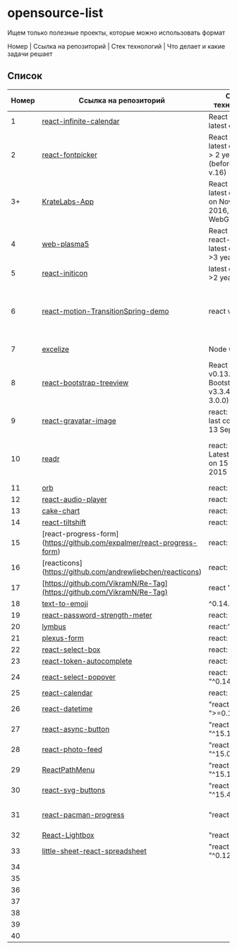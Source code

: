 
# opensource-list

Ищем только полезные проекты, которые можно использовать формат

Номер | Ссылка на репозиторий | Стек технологий | Что делает и какие задачи решает

## Список

Номер | Ссылка на репозиторий | Стек технологий | Что делает и какие задачи решает
-|-|-|-
1 | [react-infinite-calendar ](https://github.com/clauderic/react-infinite-calendar) | React v 15.4.2, latest commit: | Календарь с бесконечным скроллом  
2 | [react-fontpicker](https://github.com/nardeas/react-fontpicker) | React v 15.4.2, latest commit: > 2 years ago (before React v.16) | Интерактивный выбор шрифтов (детальнее хз, демка уже не работает)  
3+ | [KrateLabs-App](https://github.com/MrTolerant/KrateLabs-App) | React v 0.14.8, latest commit: on November 2016, MobX, WebGL | Генератор карт (точнее хз, демка не работает)  
4 | [web-plasma5](https://github.com/web-plasma5/web-plasma5) | React v 15.0.1, react-motion, latest commit: >3 years ago | Выбор аккаунта для логина  
5 | [react-initicon](https://github.com/ccm-innovation/react-initicon) | latest commit: >2 years ago | Генерит иконку с инициалами   
6 | [react-motion-TransitionSpring-demo](https://github.com/hayeah/react-motion-TransitionSpring-demo) | react v 0.13.3 | Пример использования react-motion: всплывающие иконки с буквами,  в зависимости от нажатия на клавиатуру (демка: http://hayeah.github.io/react-motion-TransitionSpring-demo/)  
7 | [excelize](https://github.com/astur/excelize)  | Node 6.0.0    | Save array of similar objects to MS Excel sheet
8 | [react-bootstrap-treeview](https://github.com/jonmiles/react-bootstrap-treeview) | React React v0.13.1, Bootstrap v3.3.4 (>= 3.0.0) | Можно просматривать данные в виде вложеного дерева (демо: http://jonmiles.github.io/react-bootstrap-treeview/)   
9 | [react-gravatar-image](https://github.com/deerawan/react-gravatar-image) | react: ^0.13.3, last commit on 13 Sep 2015 | react component to show Gravatar image (можно сделать рефакторинг с учётом последнего реакта)  
10 | [readr](https://github.com/staceytay/readr) | react: 0.13.1,  Latest commit on 15 Apr 2015  | simple RSS feed aggregator based on Safari's shared links (можно развить в простой RSS агрегатор с авторизацией через соцсети с управлением\импортом RSS фидов)  
11 | [orb](https://github.com/nnajm/orb) | react: ~0.12.2
12 | [react-audio-player](https://github.com/humanhighway/react-audio-player) | react: 0.13.2
13 | [cake-chart](https://github.com/alexkuz/cake-chart/) | react: ^0.13.3
14 | [react-tiltshift](https://github.com/gustavoguichard/react-tiltshift) | react: 0.13.x || 0.14.x
15 | [react-progress-form] (https://github.com/expalmer/react-progress-form) |  react: 0.12.2 | Form with circular progress bar to illustrate completion.
16 | [reacticons] (https://github.com/andrewliebchen/reacticons) | react: 0.12.0
17 | [https://github.com/VikramN/Re-Tag](https://github.com/VikramN/Re-Tag) | react "^0.12.2"
18 | [text-to-emoji](https://github.com/brendansudol/text-to-emoji) | ^0.14.5
19 | [react-password-strength-meter](https://github.com/abhijeetNmishra/react-password-strength-meter) | react: 0.14.3
20 | [lymbus](https://github.com/bbstilson/lymbus) | react:"^15.0.2"
21 | [plexus-form](https://github.com/AppliedMathematicsANU/plexus-form) | react: "0.12.2"
22 | [react-select-box](https://github.com/instructure-react/react-select-box) | react: ^0.13.0
23 | [react-token-autocomplete](https://github.com/peterKaleta/react-token-autocomplete) | react: ^0.13.3
24 | [react-select-popover](https://github.com/bharani91/react-select-popover) | react: "^0.14.2"
25 | [react-calendar](https://github.com/freiksenet/react-calendar) | react: "15.x"
26 | [react-datetime](https://github.com/arqex/react-datetime) |  "react": ">=0.13"
27 | [react-async-button](https://github.com/selvagsz/react-async-button) | "react": "^15.1.0"
28 | [react-photo-feed](https://github.com/lkazberova/react-photo-feed) |  "react": "^15.0.0-rc.2"
29 | [ReactPathMenu](https://github.com/nashvail/ReactPathMenu) | "react": "^15.1.0"
30 | [react-svg-buttons](http://plouc.github.io/react-svg-buttons/) | "react": "^15.4.1"
31 | [react-pacman-progress](https://github.com/mathieudutour/react-pacman-progress) | "react": "?"| [https://github.com/Yaroslavoz](https://github.com/Yaroslavoz/react-pacman-progress)
32 | [React-Lightbox](https://github.com/howtomakeaturn/React-Lightbox) | "react": "?"
33 | [little-sheet-react-spreadsheet](https://github.com/asm-products/little-sheet-react-spreadsheet) | "react": "^0.12.2"
34 |
35 |
36 |
37 |
38 |
39 |
40 |
